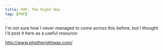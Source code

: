 ```yaml
---
title: PHP: The Right Way 
tag: [PHP]
---
```

I'm not sure how I never managed to come across this before, but I thought I'd post it here as a useful resource:

<http://www.phptherightway.com/>
